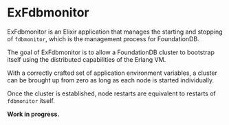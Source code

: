 # ExFdbmonitor

ExFdbmonitor is an Elixir application that manages the starting and stopping of
`fdbmonitor`, which is the management process for FoundationDB.

The goal of ExFdbmonitor is to allow a FoundationDB cluster to bootstrap itself
using the distributed capabilities of the Erlang VM.

With a correctly crafted set of application environment variables, a cluster
can be brought up from zero as long as each node is started individually.

Once the cluster is established, node restarts are equivalent to restarts of
`fdbmonitor` itself.

**Work in progress.**
